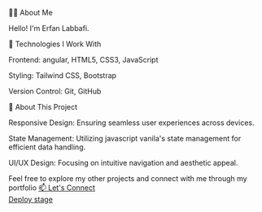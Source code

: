 👨‍💻 About Me

Hello! I'm Erfan Labbafi.

🔧 Technologies I Work With

Frontend: angular, HTML5, CSS3, JavaScript

Styling: Tailwind CSS, Bootstrap

Version Control: Git, GitHub

🚀 About This Project

Responsive Design: Ensuring seamless user experiences across devices.

State Management: Utilizing javascript vanila's state management for efficient data handling.

UI/UX Design: Focusing on intuitive navigation and aesthetic appeal.


Feel free to explore my other projects and connect with me through my portfolio
<a href="https://github.com/Erfanlab">📫 Let's Connect</a> <br/>
<a href="https://erfanlab.github.io/Scroll-Dynamic-Project/" > Deploy stage </a>


